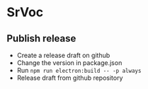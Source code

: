 # SrVoc

## Publish release

* Create a release draft on github
* Change the version in package.json
* Run `npm run electron:build -- -p always`
* Release draft from github repository
